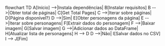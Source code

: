 flowchart TD
    A[Início] -->|Instala dependências| B[Instalar requisitos]
    B -->|Obter total de páginas| C[Get Total Pages]
    C -->|Iterar sobre páginas| D{Página disponível?}
    D -->|Sim| E[Obter personagens da página]
    E -->|Iterar sobre personagens| F[Extrair dados do personagem]
    F -->|Baixar imagem| G[Salvar imagem]
    G -->|Adicionar dados ao DataFrame| H[Atualizar lista de personagens]
    H --> D
    D -->|Não| I[Salvar dados no CSV]
    I --> J[Fim]